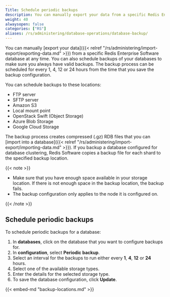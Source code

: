 ```yaml
---
Title: Schedule periodic backups
description: You can manually export your data from a specific Redis Enterprise Software database at any time. You can also schedule backups of your databases to make sure you always have valid backups.
weight: 40
alwaysopen: false
categories: ["RS"]
aliases: /rs/administering/database-operations/database-backup/
---
```

You can manually [export your data]({{< relref "/rs/administering/import-export/exporting-data.md" >}})
from a specific Redis Enterprise Software database at any time.
You can also schedule backups of your databases to make sure you always have valid backups.
The backup process can be scheduled for every 1, 4, 12 or 24 hours from the time that you save the backup configuration.

You can schedule backups to these locations:

- FTP server
- SFTP server
- Amazon S3
- Local mount point
- OpenStack Swift (Object Storage)
- Azure Blob Storage
- Google Cloud Storage

The backup process creates compressed (.gz) RDB files that you can [import into a database]({{< relref "/rs/administering/import-export/importing-data.md" >}}).
If you backup a database configured for database clustering,
Redis Software copies a backup file for each shard to the specified backup location.

{{< note >}}

- Make sure that you have enough space available in your storage location.
    If there is not enough space in the backup location, the backup fails.
- The backup configuration only applies to the node it is configured on.

{{< /note >}}

## Schedule periodic backups

To schedule periodic backups for a database:

1. In **databases**, click on the database that you want to configure backups for.
1. In **configuration**, select **Periodic backup**.
1. Select an interval for the backups to run either every **1**, **4**, **12** or **24** hours.
1. Select one of the available storage types.
1. Enter the details for the selected storage type.
1. To save the database configuration, click **Update**.

{{< embed-md "backup-locations.md" >}}
